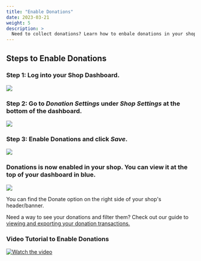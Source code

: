 ```yaml
---
title: "Enable Donations"
date: 2023-03-21
weight: 5
description: >
  Need to collect donations? Learn how to enbale donations in your shop.
---
```


## Steps to Enable Donations

### Step 1: Log into your Shop Dashboard.
![](https://subscribie.co.uk/p/wp-content/uploads/2023/03/Screenshot-2023-03-21-192142-1024x472.png)

### Step 2: Go to *Donation Settings* under *Shop Settings* at the bottom of the dashboard.

![](https://subscribie.co.uk/p/wp-content/uploads/2023/03/Screenshot-2023-03-21-192328-1024x435.png)

### Step 3: Enable Donations and click *Save*.

![](https://subscribie.co.uk/p/wp-content/uploads/2023/03/Screenshot-2023-03-21-192419-1024x475.png)

### Donations is now enabled in your shop. You can view it at the top of your dashboard in blue.

![](https://subscribie.co.uk/p/wp-content/uploads/2023/03/Screenshot-2023-03-21-192647-1024x448.png)

You can find the Donate option on the right side of your shop's header/banner.

Need a way to see your donations and filter them? Check out our guide to [viewing and exporting your donation transactions.](https://docs.subscribie.co.uk/docs/tasks/view-and-export-transactions-and-donations/)

### Video Tutorial to Enable Donations

[![Watch the video](https://github.com/Subscribie/subscribie/assets/30567984/cbe68cbd-cacc-46b4-90ce-0c7aa634333d)](https://youtu.be/NaVN0LAysdU)